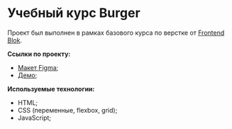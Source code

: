 # Учебный курс Burger
Проект был выполнен в рамках базового курса по верстке от [Frontend Blok](https://frontendblok.com/).

**Ссылки по проекту:**
- [Макет Figma](https://www.figma.com/design/8muxUNt1PwGH5byQR6LZG8/Burgers-Menu-Responsive?node-id=703-1101&t=MTZowi6Lel1rGQvk-0/);
- [Демо](https://n1k-y.github.io/FontendBlok-Module01-Burger/);

**Используемые технологии:**
- HTML;
- CSS (переменные, flexbox, grid);
- JavaScript;